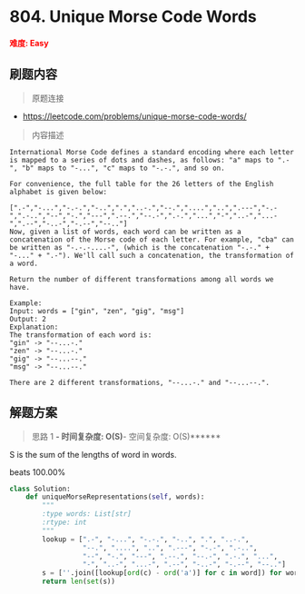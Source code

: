 # 804. Unique Morse Code Words

**<font color=red>难度: Easy</font>**

## 刷题内容

> 原题连接

* https://leetcode.com/problems/unique-morse-code-words/

> 内容描述

```
International Morse Code defines a standard encoding where each letter is mapped to a series of dots and dashes, as follows: "a" maps to ".-", "b" maps to "-...", "c" maps to "-.-.", and so on.

For convenience, the full table for the 26 letters of the English alphabet is given below:

[".-","-...","-.-.","-..",".","..-.","--.","....","..",".---","-.-",".-..","--","-.","---",".--.","--.-",".-.","...","-","..-","...-",".--","-..-","-.--","--.."]
Now, given a list of words, each word can be written as a concatenation of the Morse code of each letter. For example, "cba" can be written as "-.-.-....-", (which is the concatenation "-.-." + "-..." + ".-"). We'll call such a concatenation, the transformation of a word.

Return the number of different transformations among all words we have.

Example:
Input: words = ["gin", "zen", "gig", "msg"]
Output: 2
Explanation: 
The transformation of each word is:
"gin" -> "--...-."
"zen" -> "--...-."
"gig" -> "--...--."
"msg" -> "--...--."

There are 2 different transformations, "--...-." and "--...--.".
```

## 解题方案

> 思路 1
******- 时间复杂度: O(S)******- 空间复杂度: O(S)******

S is the sum of the lengths of word in words.

beats 100.00%

```python
class Solution:
    def uniqueMorseRepresentations(self, words):
        """
        :type words: List[str]
        :rtype: int
        """
        lookup = [".-", "-...", "-.-.", "-..", ".", "..-.",
                  "--.", "....", "..", ".---", "-.-", ".-..",
                  "--", "-.", "---", ".--.", "--.-", ".-.", "...",
                  "-", "..-", "...-", ".--", "-..-", "-.--", "--.."]
        s = [''.join([lookup[ord(c) - ord('a')] for c in word]) for word in words]
        return len(set(s))
```
